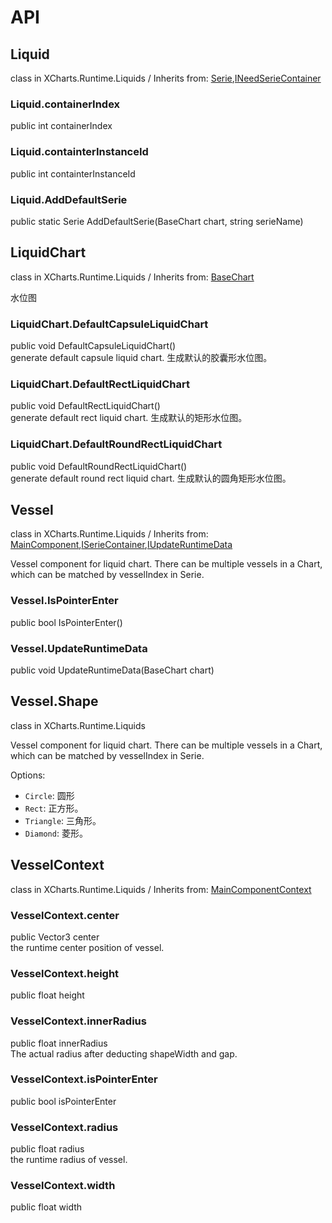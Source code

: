 # API

## Liquid

class in XCharts.Runtime.Liquids / Inherits from: [Serie](https://xcharts-team.github.io/docs/api#serie),[INeedSerieContainer](https://xcharts-team.github.io/docs/api#ineedseriecontainer)

### Liquid.containerIndex

public int containerIndex  

### Liquid.containterInstanceId

public int containterInstanceId  

### Liquid.AddDefaultSerie

public static Serie AddDefaultSerie(BaseChart chart, string serieName)  

## LiquidChart

class in XCharts.Runtime.Liquids / Inherits from: [BaseChart](https://xcharts-team.github.io/docs/api#basechart)

水位图

### LiquidChart.DefaultCapsuleLiquidChart

public void DefaultCapsuleLiquidChart()  
generate default capsule liquid chart. 生成默认的胶囊形水位图。

### LiquidChart.DefaultRectLiquidChart

public void DefaultRectLiquidChart()  
generate default rect liquid chart. 生成默认的矩形水位图。

### LiquidChart.DefaultRoundRectLiquidChart

public void DefaultRoundRectLiquidChart()  
generate default round rect liquid chart. 生成默认的圆角矩形水位图。

## Vessel

class in XCharts.Runtime.Liquids / Inherits from: [MainComponent](https://xcharts-team.github.io/docs/api#maincomponent),[ISerieContainer](https://xcharts-team.github.io/docs/api#iseriecontainer),[IUpdateRuntimeData](https://xcharts-team.github.io/docs/api#iupdateruntimedata)

Vessel component for liquid chart. There can be multiple vessels in a Chart, which can be matched by vesselIndex in Serie.

### Vessel.IsPointerEnter

public bool IsPointerEnter()  

### Vessel.UpdateRuntimeData

public void UpdateRuntimeData(BaseChart chart)  

## Vessel.Shape

class in XCharts.Runtime.Liquids

Vessel component for liquid chart. There can be multiple vessels in a Chart, which can be matched by vesselIndex in Serie.

Options:

- `Circle`: 圆形
- `Rect`: 正方形。
- `Triangle`: 三角形。
- `Diamond`: 菱形。

## VesselContext

class in XCharts.Runtime.Liquids / Inherits from: [MainComponentContext](https://xcharts-team.github.io/docs/api#maincomponentcontext)

### VesselContext.center

public Vector3 center  
the runtime center position of vessel.

### VesselContext.height

public float height  

### VesselContext.innerRadius

public float innerRadius  
The actual radius after deducting shapeWidth and gap.

### VesselContext.isPointerEnter

public bool isPointerEnter  

### VesselContext.radius

public float radius  
the runtime radius of vessel.

### VesselContext.width

public float width  


